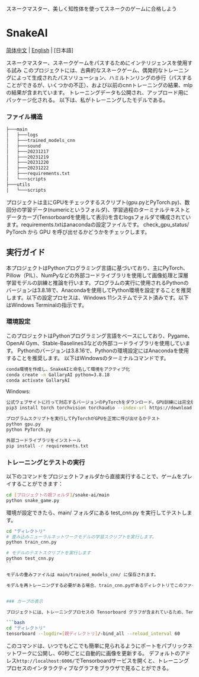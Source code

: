 スネークマスター、美しく知性体を使ってスネークのゲームに合格しよう


# SnakeAI

[简体中文](README-CN.md) | [English](README-EN.md) | [日本語]

スネークマスター、スネークゲームをパスするためにインテリジェンスを使用する試み
このプロジェクトには、古典的なスネークゲーム、偶発的なトレーニングによって生成されたパスソリューション、ハミルトンリングの歩行（パスすることができるが、いくつかの不正）、および以前のcnnトレーニングの結果、mlpの結果が含まれています。 トレーニングデータも公開され、アップロード用にパッケージ化される。
以下は、私がトレーニングしたモデルである。 

### ファイル構造

```bash
├───main
│   ├───logs
│   ├───trained_models_cnn
│   ├───sound
│   ├───20231217
│   ├───20231219
│   ├───20231220
│   ├───20231222
│   ├───requirements.txt
│   └───scripts
├───utils
│   └───scripts
```

プロジェクトは主にGPUをチェックするスクリプト(gpu.pyとPyTorch.py)、数回分の学習データ(numericというフォルダ)、学習過程のターミナルテキストとデータカーブ(Tensorboardを使用して表示)を含むlogsフォルダで構成されています。requirements.txtはanacondaの設定ファイルです。
check_gpu_status/ PyTorch から GPU を呼び出せるかどうかをチェックします。

## 実行ガイド
本プロジェクトはPythonプログラミング言語に基づいており、主にPyTorch、Pillow（PIL）、NumPyなどの外部コードライブラリを使用して画像処理と深層学習モデルの訓練と推論を行います。プログラムの実行に使用されるPythonのバージョンは3.8.18で、Anacondaを使用してPython環境を設定することを推奨します。以下の設定プロセスは、Windows 11システムでテスト済みです。以下はWindows Terminalの指示です。

### 環境設定

このプロジェクトはPythonプログラミング言語をベースにしており、Pygame、OpenAI Gym、Stable-Baselines3などの外部コードライブラリを使用しています。 Pythonのバージョンは3.8.16で、Pythonの環境設定にはAnacondaを使用することを推奨します。 以下はWindowsのターミナルコマンドです。

```bash
conda環境を作成し、SnakeAIと命名して環境をアクティブ化
conda create -n GallaryAI python=3.8.18
conda activate GallaryAI
```


Windows:
```bash 
公式ウェブサイトに行って対応するバージョンのPyTorchをダウンロード。GPU訓練には完全版のPyTorchの手動インストールが必要
pip3 install torch torchvision torchaudio --index-url https://download.pytorch.org/whl/cu121

プログラムスクリプトを実行してPyTorchがGPUを正常に呼び出せるかテスト
python gpu.py
python PyTorch.py

外部コードライブラリをインストール
pip install -r requirements.txt
```


### トレーニングとテストの実行

以下のコマンドをプロジェクトフォルダから直接実行することで、ゲームをプレイすることができます：

```bash
cd [プロジェクトの親フォルダ]/snake-ai/main
python snake_game.py
```


環境が設定できたら、main/ フォルダにある test_cnn.py を実行してテストします。
```bash
cd "ディレクトリ"
# 畳み込みニューラルネットワークモデルの学習スクリプトを実行します。
python train_cnn.py

# モデルのテストスクリプトを実行します
python test_cnn.py
``

モデルの重みファイルは main/trained_models_cnn/ に保存されます。

モデルを再トレーニングする必要がある場合、train_cnn.pyがあるディレクトリでこのファイルを実行することができます。 テストスクリプトのデフォルトは学習済みモデル、例えばppo_snake_final.zipです。 学習の異なる段階でのAIのパフォーマンスを観察する必要がある場合、テストスクリプトのMODEL_PATH変数を他のモデルファイルのパスに変更することができます。


### カーブの表示

プロジェクトには、トレーニングプロセスの Tensorboard グラフが含まれているため、Tensorboard を使用して詳細なデータを表示できます。 カーブを直接見るには、VSCode Tensorboard プラグインを使用することをお勧めします：

```bash
cd "ディレクトリ"
tensorboard --logdir=[親ディレクトリ]∕-bind_all --reload_interval 60
```

このコマンドは、いつでもどこでも簡単に見られるようにポートをパブリックネットワークに公開し、60秒ごとに自動的に画像を更新する。 デフォルトのアドレス`http://localhost:6006/`でTensorboardサービスを開くと、トレーニングプロセスのインタラクティブなグラフをブラウザで見ることができる。
